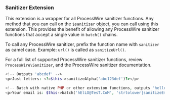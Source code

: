 ### Sanitizer Extension

This extension is a wrapper for all ProcessWire sanitizer functions. Any method that you can call on the `$sanitizer` object, you can call using this extension. This provides the benefit of allowing any ProcessWire sanitizer functions that accept a single value in `batch()` chains.

To call any ProcessWire sanitizer, prefix the function name with `sanitizer` as camel case. Example: `url()` is called as `sanitizeUrl()`.

For a full list of supported ProcessWire sanitizer functions, review `ProcessWire\Sanitizer`, and the ProcessWire sanitizer documentation.

```php
<!-- Outputs 'abcdef' -->
<p>Just letters: <?=$this->sanitizeAlpha('abc123def')?></p>

<!-- Batch with native PHP or other extension functions, outputs 'hello@test.com' -->
<p>Your email is: $this->batch('hElLO@TesT.CoM', 'strtolower|sanitizeEmail')</p>
```
